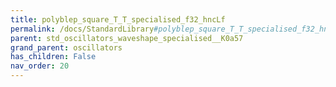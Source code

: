 ```yaml
---
title: polyblep_square_T_T_specialised_f32_hncLf
permalink: /docs/StandardLibrary#polyblep_square_T_T_specialised_f32_hncLf
parent: std_oscillators_waveshape_specialised__K0a57
grand_parent: oscillators
has_children: False
nav_order: 20
---
```

